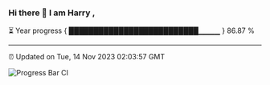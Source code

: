 ### Hi there 👋 I am Harry , 

⏳ Year progress { ██████████████████████████▁▁▁▁ } 86.87 %

---

⏰ Updated on Tue, 14 Nov 2023 02:03:57 GMT

![Progress Bar CI](https://github.com/duykhang68/duykhang68/workflows/Progress%20Bar%20CI/badge.svg)
